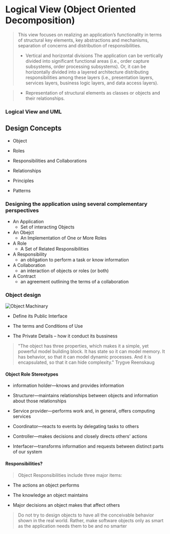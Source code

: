 # Logical View (Object Oriented Decomposition)
>This view focuses on realizing an application’s functionality in terms of structural key elements, key abstractions and mechanisms, separation of concerns and distribution of responsibilities.
>- Vertical and horizontal divisions The application can be vertically divided into significant functional areas (i.e., order capture subsystems, order processing subsystems).
>Or, it can be horizontally divided into a layered architecture distributing responsibilities among these layers (i.e., presentation layers, services layers, business logic layers, and data access layers).

>- Representation of structural elements as classes or objects and their relationships.

### Logical View and UML

## Design Concepts
- Object

- Roles

- Responsibilities and Collaborations

- Relationships

- Principles

- Patterns

### Designing  the application using several complementary perspectives
- An Application
	- Set of interacting Objects
- An Obejct
	- An Implementation of One or More Roles
- A Role
	- A Set of Related Responsibilities
- A Responsibility
	-  an obligation to perform a task or know information
- A Collaboration
	- an interaction of objects or roles (or both)
- A Contract
	- an agreement outlining the terms of a collaboration

### Object design
![Object Machinary](https://github.com/venu-shastri/ooad-uml-knowledge/blob/master/images/Object_machinary.JPG)


- Define its Public Interface

- The terms and Conditions of  Use

- The Private Details – how it conduct its bussiness



>"The object has three properties, which makes it a simple, yet powerful model building block. It has state so it can model memory. It has behavior, so that it can model dynamic processes. And it is encapsulated, so that it can hide complexity."
Trygve  Reenskaug

#### Object Role Stereotypes
- information holder—knows and provides information

- Structurer—maintains relationships between objects and information about those relationships

- Service provider—performs work and, in general, offers computing services

- Coordinator—reacts to events by delegating tasks to others

- Controller—makes decisions and closely directs others' actions

- Interfacer—transforms information and requests between distinct parts of our system
#### Responsibilities?
>Object Responsibilities include three major items:

- The actions an object performs

- The knowledge an object maintains

- Major decisions an object makes that affect others

>Do not try to design objects to have all the conceivable behavior shown in the real world. Rather, make software objects only as smart as the application needs them to be and no smarter
<!--stackedit_data:
eyJoaXN0b3J5IjpbLTU1Nzg3MjYwMywxMDcxNjEzMjkzLC0yMD
U3MzA5MzI3XX0=
-->